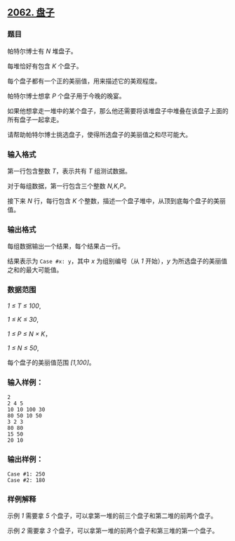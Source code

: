 ## [2062. 盘子](https://www.acwing.com/problem/content/2064/)

### 题目

帕特尔博士有 *N* 堆盘子。

每堆恰好有包含 *K* 个盘子。

每个盘子都有一个正的美丽值，用来描述它的美观程度。

帕特尔博士想拿 *P* 个盘子用于今晚的晚宴。

如果他想拿走一堆中的某个盘子，那么他还需要将该堆盘子中堆叠在该盘子上面的所有盘子一起拿走。

请帮助帕特尔博士挑选盘子，使得所选盘子的美丽值之和尽可能大。

### 输入格式

第一行包含整数 *T*，表示共有 *T* 组测试数据。

对于每组数据，第一行包含三个整数 *N,K,P*。

接下来 *N* 行，每行包含 *K* 个整数，描述一个盘子堆中，从顶到底每个盘子的美丽值。

### 输出格式

每组数据输出一个结果，每个结果占一行。

结果表示为 `Case #x: y`，其中 *x* 为组别编号（从 *1* 开始），*y* 为所选盘子的美丽值之和的最大可能值。

### 数据范围

*1 ≤ T ≤ 100*,

*1 ≤ K ≤ 30*,

*1 ≤ P ≤ N × K*，

*1 ≤ N ≤ 50*,

每个盘子的美丽值范围 *[1,100]*。

### 输入样例：

```
2
2 4 5
10 10 100 30
80 50 10 50
3 2 3
80 80
15 50
20 10
```

### 输出样例：

```
Case #1: 250
Case #2: 180
```

### 样例解释

示例 *1* 需要拿 *5* 个盘子，可以拿第一堆的前三个盘子和第二堆的前两个盘子。

示例 *2* 需要拿 *3* 个盘子，可以拿第一堆的前两个盘子和第三堆的第一个盘子。
